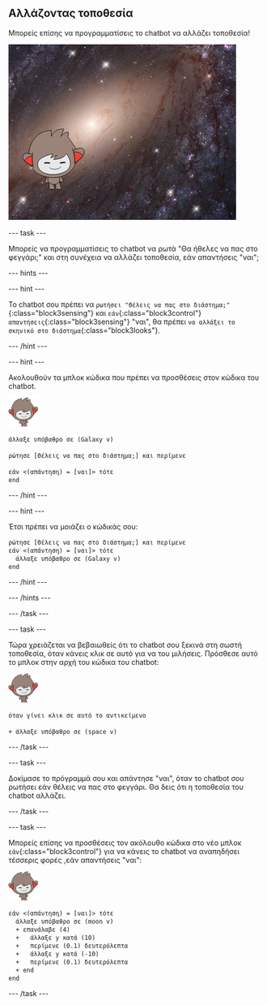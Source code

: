 ## Αλλάζοντας τοποθεσία

Μπορείς επίσης να προγραμματίσεις το chatbot να αλλάζει τοποθεσία!

![Δοκιμάζοντας ένα μεταβαλλόμενο υπόβαθρο](images/chatbot-backdrop-moon.png)

--- task ---

Μπορείς να προγραμματίσεις το chatbot να ρωτά "Θα ήθελες να πας στο φεγγάρι;" και στη συνέχεια να αλλάζει τοποθεσία, εάν απαντήσεις "ναι";

--- hints ---


--- hint ---

Το chatbot σου πρέπει να `ρωτήσει "Θέλεις να πας στο διάστημα;"`{:class="block3sensing"} και `εάν`{:class="block3control"} `απαντήσεις`{:class="block3sensing"} "ναι", θα πρέπει `να αλλάξει το σκηνικό στο διάστημα`{:class="block3looks"}.

--- /hint ---

--- hint ---

Ακολουθούν τα μπλοκ κώδικα που πρέπει να προσθέσεις στον κώδικα του chatbot.

![nano sprite](images/nano-sprite.png)

```blocks3
άλλαξε υπόβαθρο σε (Galaxy v)

ρώτησε [Θέλεις να πας στο διάστημα;] και περίμενε

εάν <(απάντηση) = [ναι]> τότε
end
```

--- /hint ---

--- hint ---

Έτσι πρέπει να μοιάζει ο κώδικάς σου:

```blocks3
ρώτησε [Θέλεις να πας στο διάστημα;] και περίμενε
εάν <(απάντηση) = [ναι]> τότε 
  άλλαξε υπόβαθρο σε (Galaxy v)
end
```

--- /hint ---

--- /hints ---

--- /task ---

--- task ---

Τώρα χρειάζεται να βεβαιωθείς ότι το chatbot σου ξεκινά στη σωστή τοποθεσία, όταν κάνεις κλικ σε αυτό για να του μιλήσεις. Πρόσθεσε αυτό το μπλοκ στην αρχή του κώδικα του chatbot:

![nano sprite](images/nano-sprite.png)

```blocks3
όταν γίνει κλικ σε αυτό το αντικείμενο

+ άλλαξε υπόβαθρο σε (space v)
```

--- /task ---

--- task ---

Δοκίμασε το πρόγραμμά σου και απάντησε "ναι", όταν το chatbot σου ρωτήσει εάν θέλεις να πας στο φεγγάρι. Θα δεις ότι η τοποθεσία του chatbot αλλάζει.

--- /task ---

--- task ---

Μπορείς επίσης να προσθέσεις τον ακόλουθο κώδικα στο νέο μπλοκ `εάν`{:class="block3control"} για να κάνεις το chatbot να αναπηδήσει τέσσερις φορές ,εάν απαντήσεις "ναι":

![nano sprite](images/nano-sprite.png)

```blocks3
εάν <(απάντηση) = [ναι]> τότε 
  άλλαξε υπόβαθρο σε (moon v)
  + επανάλαβε (4) 
  +   άλλαξε y κατά (10)
  +   περίμενε (0.1) δευτερόλεπτα
  +   άλλαξε y κατά (-10)
  +   περίμενε (0.1) δευτερόλεπτα
  + end
end
```

--- /task ---